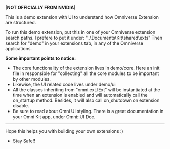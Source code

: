 **[NOT OFFICIALLY FROM NVIDIA]**

This is a demo extension with UI to understand how Omniverse Extension are structured.

To run this demo extension, put this in one of your Omniverse extension search paths. I prefere to put it under: "..\Documents\Kit\shared\exts" Then search for "demo" in your extensions tab, in any of the Omniverse applications.

**Some important points to notice:**
- The core functionality of the extension lives in demo/core. Here an init file in responsible for "collecting" all the core modules to be important by other modules.
- Likewise, the UI related code lives under demo/ui
- All the classes inheriting from "omni.ext.IExt" will be instantiated at the time when an extension is enabled and will automatically call the on_startup method. Besides, it will also call on_shutdown on extension disable.
- Be sure to read about Omni UI styling. There is a great documentation in your Omni Kit app, under Omni::UI Doc.

---
Hope this helps you with building your own extensions :)
- Stay Safe!!
